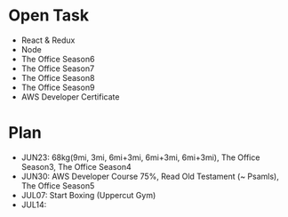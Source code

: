 # Open Task
* React & Redux
* Node
* The Office Season6
* The Office Season7
* The Office Season8
* The Office Season9
* AWS Developer Certificate

# Plan
* JUN23: 68kg(9mi, 3mi, 6mi+3mi, 6mi+3mi, 6mi+3mi), The Office Season3, The Office Season4
* JUN30: AWS Developer Course 75%, Read Old Testament (~ Psamls), The Office Season5
* JUL07: Start Boxing (Uppercut Gym)
* JUL14: 
